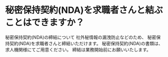 # 秘密保持契約(NDA)を求職者さんと結ぶことはできますか？
秘密保持契約(NDA)の締結について
社外秘情報の漏洩防止などのため、
秘密保持契約(NDA)を求職者さんと締結いただけます。
秘密保持契約(NDA)の書類は、求人機関様にてご用意ください。
締結は業務開始前にお願いいたします。
